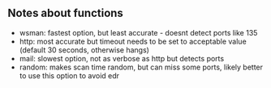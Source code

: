 ## Notes about functions
- wsman: fastest option, but least accurate - doesnt detect ports like 135
- http: most accurate but timeout needs to be set to acceptable value (default 30 seconds, otherwise hangs)
- mail: slowest option, not as verbose as http but detects ports
- random: makes scan time random, but can miss some ports, likely better to use this option to avoid edr
